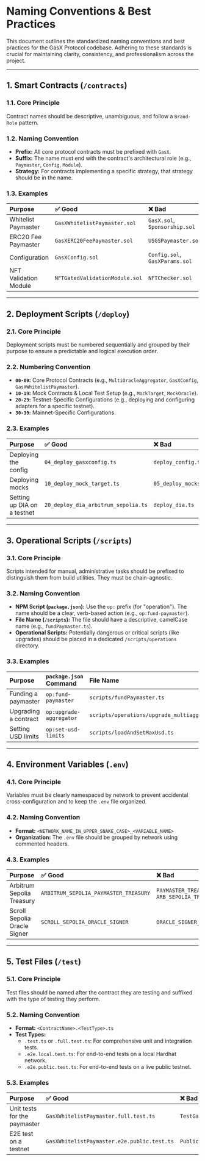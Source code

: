 # Naming Conventions & Best Practices

This document outlines the standardized naming conventions and best practices for the GasX Protocol codebase. Adhering to these standards is crucial for maintaining clarity, consistency, and professionalism across the project.

---
## 1. Smart Contracts (`/contracts`)

### 1.1. Core Principle
Contract names should be descriptive, unambiguous, and follow a `Brand-Role` pattern.

### 1.2. Naming Convention
- **Prefix:** All core protocol contracts must be prefixed with `GasX`.
- **Suffix:** The name must end with the contract's architectural role (e.g., `Paymaster`, `Config`, `Module`).
- **Strategy:** For contracts implementing a specific strategy, that strategy should be in the name.

### 1.3. Examples

| Purpose | ✅ Good | ❌ Bad |
| :--- | :--- | :--- |
| Whitelist Paymaster | `GasXWhitelistPaymaster.sol` | `GasX.sol`, `Sponsorship.sol` |
| ERC20 Fee Paymaster | `GasXERC20FeePaymaster.sol` | `USGSPaymaster.sol` |
| Configuration | `GasXConfig.sol` | `Config.sol`, `GasXParams.sol`|
| NFT Validation Module | `NFTGatedValidationModule.sol` | `NFTChecker.sol` |

---
## 2. Deployment Scripts (`/deploy`)

### 2.1. Core Principle
Deployment scripts must be numbered sequentially and grouped by their purpose to ensure a predictable and logical execution order.

### 2.2. Numbering Convention
- **`00-09`:** Core Protocol Contracts (e.g., `MultiOracleAggregator`, `GasXConfig`, `GasXWhitelistPaymaster`).
- **`10-19`:** Mock Contracts & Local Test Setup (e.g., `MockTarget`, `MockOracle`).
- **`20-29`:** Testnet-Specific Configurations (e.g., deploying and configuring adapters for a specific testnet).
- **`30-39`:** Mainnet-Specific Configurations.

### 2.3. Examples

| Purpose | ✅ Good | ❌ Bad |
| :--- | :--- | :--- |
| Deploying the config | `04_deploy_gasxconfig.ts` | `deploy_config.ts` |
| Deploying mocks | `10_deploy_mock_target.ts` | `05_deploy_mocks.ts` |
| Setting up DIA on a testnet | `20_deploy_dia_arbitrum_sepolia.ts`| `deploy_dia.ts` |

---
## 3. Operational Scripts (`/scripts`)

### 3.1. Core Principle
Scripts intended for manual, administrative tasks should be prefixed to distinguish them from build utilities. They must be chain-agnostic.

### 3.2. Naming Convention
- **NPM Script (`package.json`):** Use the `op:` prefix (for "operation"). The name should be a clear, verb-based action (e.g., `op:fund-paymaster`).
- **File Name (`/scripts`):** The file should have a descriptive, camelCase name (e.g., `fundPaymaster.ts`).
- **Operational Scripts:** Potentially dangerous or critical scripts (like upgrades) should be placed in a dedicated `/scripts/operations` directory.

### 3.3. Examples

| Purpose | `package.json` Command | File Name |
| :--- | :--- | :--- |
| Funding a paymaster | `op:fund-paymaster` | `scripts/fundPaymaster.ts` |
| Upgrading a contract | `op:upgrade-aggregator`| `scripts/operations/upgrade_multiaggregator_v2.ts`|
| Setting USD limits | `op:set-usd-limits` | `scripts/loadAndSetMaxUsd.ts` |

---
## 4. Environment Variables (`.env`)

### 4.1. Core Principle
Variables must be clearly namespaced by network to prevent accidental cross-configuration and to keep the `.env` file organized.

### 4.2. Naming Convention
- **Format:** `<NETWORK_NAME_IN_UPPER_SNAKE_CASE>_<VARIABLE_NAME>`
- **Organization:** The `.env` file should be grouped by network using commented headers.

### 4.3. Examples

| Purpose | ✅ Good | ❌ Bad |
| :--- | :--- | :--- |
| Arbitrum Sepolia Treasury | `ARBITRUM_SEPOLIA_PAYMASTER_TREASURY` | `PAYMASTER_TREASURY_ARBITRUM_SEPOLIA`, `ARB_SEPOLIA_TREASURY` |
| Scroll Sepolia Oracle Signer| `SCROLL_SEPOLIA_ORACLE_SIGNER` | `ORACLE_SIGNER_SCR_SEPOLIA` |

---
## 5. Test Files (`/test`)

### 5.1. Core Principle
Test files should be named after the contract they are testing and suffixed with the type of testing they perform.

### 5.2. Naming Convention
- **Format:** `<ContractName>.<TestType>.ts`
- **Test Types:**
    - `.test.ts` or `.full.test.ts`: For comprehensive unit and integration tests.
    - `.e2e.local.test.ts`: For end-to-end tests on a local Hardhat network.
    - `.e2e.public.test.ts`: For end-to-end tests on a live public testnet.

### 5.3. Examples

| Purpose | ✅ Good | ❌ Bad |
| :--- | :--- | :--- |
| Unit tests for the paymaster| `GasXWhitelistPaymaster.full.test.ts`| `TestGasX.ts` |
| E2E test on a testnet | `GasXWhitelistPaymaster.e2e.public.test.ts`| `PublicTest.ts`|
